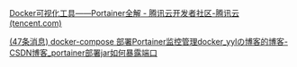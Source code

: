 [Docker可视化工具——Portainer全解 - 腾讯云开发者社区-腾讯云 (tencent.com)](https://cloud.tencent.com/developer/article/1866869)

[(47条消息) docker-compose 部署Portainer监控管理docker_yylの博客的博客-CSDN博客_portainer部署jar如何暴露端口](https://blog.csdn.net/weixin_42873928/article/details/121247448?spm=1001.2101.3001.6650.5&depth_1-utm_relevant_index=5)